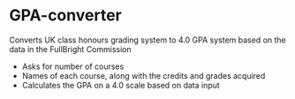 # GPA-converter
Converts UK class honours grading system to 4.0 GPA system based on the data in the FullBright Commission
- Asks for number of courses
- Names of each course, along with the credits and grades acquired
- Calculates the GPA on a 4.0 scale based on data input
